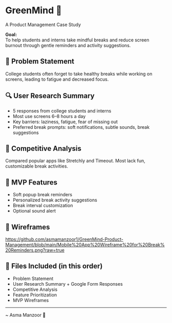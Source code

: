 # GreenMind 🌿  
A Product Management Case Study

**Goal:**  
To help students and interns take mindful breaks and reduce screen burnout through gentle reminders and activity suggestions.

## 🧠 Problem Statement
College students often forget to take healthy breaks while working on screens, leading to fatigue and decreased focus.

## 🔍 User Research Summary
- 5 responses from college students and interns
- Most use screens 6–8 hours a day
- Key barriers: laziness, fatigue, fear of missing out
- Preferred break prompts: soft notifications, subtle sounds, break suggestions

## 🔎 Competitive Analysis
Compared popular apps like Stretchly and Timeout. Most lack fun, customizable break activities.

## 🎯 MVP Features
- Soft popup break reminders
- Personalized break activity suggestions
- Break interval customization
- Optional sound alert

## 🧪 Wireframes
https://github.com/asmamanzoor1/GreenMind-Product-Management/blob/main/Mobile%20App%20Wireframe%20for%20Break%20Reminders.png?raw=true

## 📁 Files Included (in this order)
- Problem Statement
- User Research Summary + Google Form Responses
- Competitive Analysis
- Feature Prioritization
- MVP Wireframes


---

 ~ Asma Manzoor 💚

